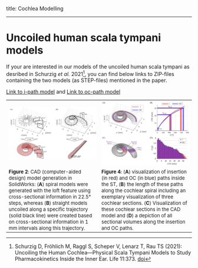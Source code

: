 title: Cochlea Modelling

- - - 

# Uncoiled human scala tympani models

If your are interested in our models of the uncoiled human scala tympani as desribed in Schurzig _et al._ 2021[^1], you can find below links to ZIP-files containing the two models (as STEP-files) mentioned in the paper. 

[Link to i-path model](cochlearmodelling/uncoiled_st_ipath.zip) and [Link to oc-path model](cochlearmodelling/uncoiled_st_ocpath.zip)

|    |    |
| -- | -- |
| ![](cochlearmodelling/Schurzig2021bFig2.jpg)  | ![](cochlearmodelling/Schurzig2021bFig4.jpg)  |
| <font size = "2"> **Figure 2**: CAD (computer-aided design) model generation in SolidWorks: (**A**) spiral models were generated with the loft feature using cross-sectional information in 22.5° steps, whereas (**B**) straight models uncoiled along a specific trajectory (solid black line) were created based on cross-sectional information in 1 mm intervals along this trajectory. </font> | <font size = "2"> **Figure 4**: (**A**) visualization of insertion (in red) and OC (in blue) paths inside the ST, (**B**) the length of these paths along the cochlear spiral including an exemplary visualization of three cochlear sections. (**C**) Visualization of these cochlear sections in the CAD model and (**D**) a depiction of all sectional volumes along the insertion and OC paths. </font> |



[^1]: Schurzig D, Fröhlich M, Raggl S, Scheper V, Lenarz T, Rau TS (2021): Uncoiling the Human Cochlea—Physical Scala Tympani
Models to Study Pharmacokinetics Inside the Inner Ear. Life 11:373. [doi](https://doi.org/10.3390/life11050373)
